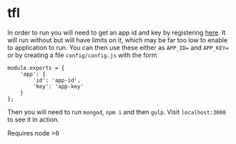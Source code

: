# tfl

In order to run you will need to get an app id and key by registering [here](https://api-portal.tfl.gov.uk/signup). It will run without 
but will have limits on it, which may be far too low to enable to application to run. You can then use these either as `APP_ID=` and 
`APP_KEY=` or by creating a file `config/config.js` with the form

    module.exports = {
        'app': {
            'id': 'app-id',
            'key': 'app-key'
        }
    };
    
Then you will need to run `mongod`, `npm i` and then `gulp`. Visit `localhost:3000` to see it in action.

Requires node >6
